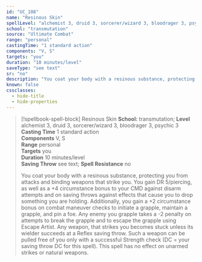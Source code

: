 ```yaml
---
id: "UC_108"
name: "Resinous Skin"
spellLevel: "alchemist 3, druid 3, sorcerer/wizard 3, bloodrager 3, psychic 3"
school: "transmutation"
source: "Ultimate Combat"
range: "personal"
castingTime: "1 standard action"
components: "V, S"
targets: "you"
duration: "10 minutes/level"
saveType: "see text"
sr: "no"
description: "You coat your body with a resinous substance, protecting you from attacks and binding weapons that strike you. You gain DR 5/piercing, as well as a +4 circumstance bonus to your CMD against disarm attempts and on saving throws against effects that cause you to drop something you are holding. Additionally, you gain a +2 circumstance bonus on combat maneuver checks to initiate a grapple, maintain a grapple, and pin a foe. Any enemy you grapple takes a -2 penalty on attempts to break the grapple and to escape the grapple using Escape Artist. Any weapon, that strikes you becomes stuck unless its wielder succeeds at a Reflex saving throw. Such a weapon can be pulled free of you only with a successful Strength check (DC = your saving throw DC for this spell). This spell has no effect on unarmed strikes or natural weapons."
known: false
cssclasses:
  - hide-title
  - hide-properties
---
```


> [!spellbook-spell-block] Resinous Skin
> **School:** transmutation; **Level** alchemist 3, druid 3, sorcerer/wizard 3, bloodrager 3, psychic 3
> **Casting Time** 1 standard action  
> **Components** V, S  
> **Range** personal  
> **Targets** you  
> **Duration** 10 minutes/level  
> **Saving Throw** see text; **Spell Resistance** no
> 
> You coat your body with a resinous substance, protecting you from attacks and binding weapons that strike you. You gain DR 5/piercing, as well as a +4 circumstance bonus to your CMD against disarm attempts and on saving throws against effects that cause you to drop something you are holding. Additionally, you gain a +2 circumstance bonus on combat maneuver checks to initiate a grapple, maintain a grapple, and pin a foe. Any enemy you grapple takes a -2 penalty on attempts to break the grapple and to escape the grapple using Escape Artist. Any weapon, that strikes you becomes stuck unless its wielder succeeds at a Reflex saving throw. Such a weapon can be pulled free of you only with a successful Strength check (DC = your saving throw DC for this spell). This spell has no effect on unarmed strikes or natural weapons.